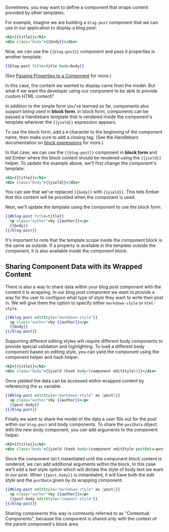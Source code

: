 Sometimes, you may want to define a component that wraps content
provided by other templates.

For example, imagine we are building a `blog-post` component that we can
use in our application to display a blog post:

```app/templates/components/blog-post.hbs
<h1>{{title}}</h1>
<div class="body">{{body}}</div>
```

Now, we can use the `{{blog-post}}` component and pass it properties
in another template:

```handlebars
{{blog-post title=title body=body}}
```

(See [Passing Properties to a
Component](passing-properties-to-a-component/) for
more.)

In this case, the content we wanted to display came from the model. But
what if we want the developer using our component to be able to provide custom
HTML content?

In addition to the simple form you've learned so far, components also
support being used in **block form**. In block form, components can be
passed a Handlebars template that is rendered inside the component's
template wherever the `{{yield}}` expression appears.

To use the block form, add a `#` character to the
beginning of the component name, then make sure to add a closing tag.
(See the Handlebars documentation on [block expressions](http://handlebarsjs.com/#block-expressions) for more.)

In that case, we can use the `{{blog-post}}` component in **block form**
and tell Ember where the block content should be rendered using the
`{{yield}}` helper. To update the example above, we'll first change the component's
template:

```app/templates/components/blog-post.hbs
<h1>{{title}}</h1>
<div class="body">{{yield}}</div>
```

You can see that we've replaced `{{body}}` with `{{yield}}`. This tells
Ember that this content will be provided when the component is used.

Next, we'll update the template using the component to use the block
form:

```app/templates/index.hbs
{{#blog-post title=title}}
  <p class="author">by {{author}}</p>
  {{body}}
{{/blog-post}}
```

It's important to note that the template scope inside the component
block is the same as outside. If a property is available in the template
outside the component, it is also available inside the component block.

## Sharing Component Data with its Wrapped Content

There is also a way to share data within your blog post component with the content it is wrapping.
In our blog post component we want to provide a way for the user to configure what type of style they want to write their post in.
We will give them the option to specify either `markdown-style` or `html-style`.

```app/templates/index.hbs
{{#blog-post editStyle="markdown-style"}}
  <p class="author">by {{author}}</p>
  {{body}}
{{/blog-post}}
```

Supporting different editing styles will require different body components to provide special validation and highlighting.
To load a different body component based on editing style, you can yield the component using the component helper and hash helper.

```app/templates/components/blog-post.hbs
<h2>{{title}}</h2>
<div class="body">{{yield (hash body=(component editStyle))}}</div>
```

Once yielded the data can be accessed within wrapped content by referencing the `as` variable.

```app/templates/index.hbs
{{#blog-post editStyle="markdown-style" as |post|}}
  <p class="author">by {{author}}</p>
  {{post.body}}
{{/blog-post}}
```

Finally we want to share the model of the data a user fills out for the post within our `blog-post` and body components.
To share the `postData` object with the new body component, you can add arguments to the component helper.

```app/templates/components/blog-post.hbs
<h2>{{title}}</h2>
<div class="body">{{yield (hash body=(component editStyle postData=postData))}}</div>
```

Since the component isn't instantiated until the component block content is rendered, we can add additional arguments within the block.
In this case we'll add a text style option which will dictate the style of body text we want in our post.
When `{{post.body}}` is instantiated, it will have both the edit style and the `postData` given by its wrapping component.

```app/templates/index.hbs
{{#blog-post editStyle="markdown-style" as |post|}}
  <p class="author">by {{author}}</p>
  {{post.body editStyle="compact-style"}}
{{/blog-post}}
```
Sharing components this way is commonly referred to as "Contextual Components",
because the component is shared only with the context of the parent component's block area.

